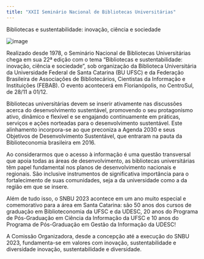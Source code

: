 ```yaml
---
title: "XXII Seminário Nacional de Bibliotecas Universitárias"
---
```



Bibliotecas e sustentabilidade: inovação, ciência e sociedade

![image](https://github.com/grupo-briet/grupo-briet.github.io/assets/126488864/fc6b0dab-237f-427c-82f2-70daedc29a30)

Realizado desde 1978, o Seminário Nacional de Bibliotecas Universitárias chega em sua 22ª edição com o tema “Bibliotecas e sustentabilidade: inovação, ciência e sociedade”, sob organização da Biblioteca Universitária da Universidade Federal de Santa Catarina (BU UFSC) e da Federação Brasileira de Associações de Bibliotecários, Cientistas da Informação e Instituições (FEBAB). O evento acontecerá em Florianópolis, no CentroSul, de 28/11 a 01/12.

Bibliotecas universitárias devem se inserir ativamente nas discussões acerca do desenvolvimento sustentável, promovendo o seu protagonismo ativo, dinâmico e flexível e se engajando continuamente em práticas, serviços e ações norteadas para o desenvolvimento sustentável. Este alinhamento incorpora-se ao que preconiza a Agenda 2030 e seus Objetivos de Desenvolvimento Sustentável, que entraram na pauta da Biblioteconomia brasileira em 2016.

Ao considerarmos que o acesso à informação é uma questão transversal que apoia todas as áreas de desenvolvimento, as bibliotecas universitárias têm papel fundamental nos planos de desenvolvimento nacionais e regionais. São inclusive instrumentos de significativa importância para o fortalecimento de suas comunidades, seja a da universidade como a da região em que se insere.

Além de tudo isso, o SNBU 2023 acontece em um ano muito especial e comemorativo para a área em Santa Catarina: são 50 anos dos cursos de graduação em Biblioteconomia da UFSC e da UDESC, 20 anos do Programa de Pós-Graduação em Ciência da Informação da UFSC e 10 anos do Programa de Pós-Graduação em Gestão da Informação da UDESC!

A Comissão Organizadora, desde a concepção até a execução do SNBU 2023, fundamenta-se em valores com inovação, sustentabilidade e diversidade inovação, sustentabilidade e diversidade.
